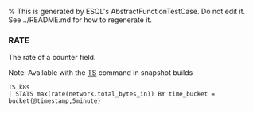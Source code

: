 % This is generated by ESQL's AbstractFunctionTestCase. Do not edit it. See ../README.md for how to regenerate it.

### RATE
The rate of a counter field.

Note: Available with the [TS](https://www.elastic.co/docs/reference/query-languages/esql/commands/source-commands#esql-ts) command in snapshot builds

```esql
TS k8s
| STATS max(rate(network.total_bytes_in)) BY time_bucket = bucket(@timestamp,5minute)
```

